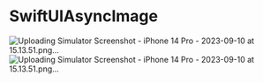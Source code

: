 # SwiftUIAsyncImage

![Uploading Simulator Screenshot - iPhone 14 Pro - 2023-09-10 at 15.13.51.png…]()
![Uploading Simulator Screenshot - iPhone 14 Pro - 2023-09-10 at 15.13.51.png…]()
